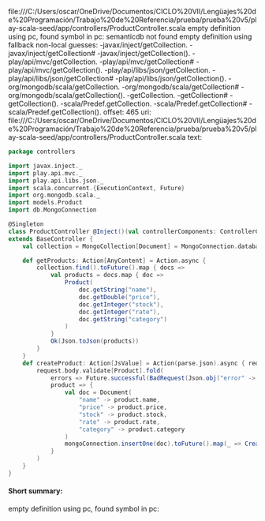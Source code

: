 file:///C:/Users/oscar/OneDrive/Documentos/CICLO%20VII/Lengüajes%20de%20Programación/Trabajo%20de%20Referencia/prueba/prueba%20v5/play-scala-seed/app/controllers/ProductController.scala
empty definition using pc, found symbol in pc: 
semanticdb not found
empty definition using fallback
non-local guesses:
	 -javax/inject/getCollection.
	 -javax/inject/getCollection#
	 -javax/inject/getCollection().
	 -play/api/mvc/getCollection.
	 -play/api/mvc/getCollection#
	 -play/api/mvc/getCollection().
	 -play/api/libs/json/getCollection.
	 -play/api/libs/json/getCollection#
	 -play/api/libs/json/getCollection().
	 -org/mongodb/scala/getCollection.
	 -org/mongodb/scala/getCollection#
	 -org/mongodb/scala/getCollection().
	 -getCollection.
	 -getCollection#
	 -getCollection().
	 -scala/Predef.getCollection.
	 -scala/Predef.getCollection#
	 -scala/Predef.getCollection().
offset: 465
uri: file:///C:/Users/oscar/OneDrive/Documentos/CICLO%20VII/Lengüajes%20de%20Programación/Trabajo%20de%20Referencia/prueba/prueba%20v5/play-scala-seed/app/controllers/ProductController.scala
text:
```scala
package controllers

import javax.inject._
import play.api.mvc._
import play.api.libs.json._
import scala.concurrent.{ExecutionContext, Future}
import org.mongodb.scala._
import models.Product
import db.MongoConnection

@Singleton
class ProductController @Inject()(val controllerComponents: ControllerComponents)(implicit ec: ExecutionContext)
extends BaseController {
    val collection = MongoCollection[Document] = MongoConnection.database.getCollec@@tion("products")

    def getProducts: Action[AnyContent] = Action.async {
        collection.find().toFuture().map { docs =>
            val products = docs.map { doc =>
                Product(
                    doc.getString("name"),
                    doc.getDouble("price"),
                    doc.getInteger("stock"),
                    doc.getInteger("rate"),
                    doc.getString("category")
                )
            }
            Ok(Json.toJson(products))
        }
    }
    def createProduct: Action[JsValue] = Action(parse.json).async { request =>
        request.body.validate[Product].fold(
            errors => Future.successful(BadRequest(Json.obj("error" -> "Invalid product format"))),
            product => {
                val doc = Document(
                    "name" -> product.name,
                    "price" -> product.price,
                    "stock" -> product.stock,
                    "rate" -> product.rate,
                    "category" -> product.category
                )
                mongoConnection.insertOne(doc).toFuture().map(_ => Created(Json.toJson(product)))
            }
        )
    }
}
```


#### Short summary: 

empty definition using pc, found symbol in pc: 